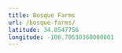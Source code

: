 ```yaml
---
title: Bosque Farms
url: /bosque-farms/
latitude: 34.8547756
longitude: -106.70530360000001
---
```

